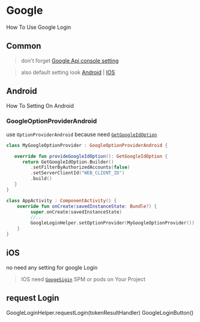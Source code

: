 # Google

How To Use Google Login

## Common

> don't forget [Google Api console setting](https://console.cloud.google.com/)

> also default setting look [Android](https://developers.google.com/identity/android-credential-manager) | [IOS](https://developers.google.com/identity/sign-in/ios/start-integrating)

## Android
How To Setting On Android

### GoogleOptionProviderAndroid

use `OptionProviderAndroid` because need [`GetGoogleIdOption`](https://developers.google.com/identity/android-credential-manager/android/reference/kotlin/com/google/android/libraries/identity/googleid/GetGoogleIdOption)


~~~kotlin
class MyGoogleOptionProvider : GoogleOptionProviderAndroid {

   override fun provideGoogleIdOption(): GetGoogleIdOption {
      return GetGoogleIdOption.Builder()
         .setFilterByAuthorizedAccounts(false)
         .setServerClientId("WEB_CLIENT_ID")
         .build()
   }
}
~~~
~~~kotlin
class AppActivity : ComponentActivity() {
    override fun onCreate(savedInstanceState: Bundle?) {
         super.onCreate(savedInstanceState)
         //...
         GoogleLoginHelper.setOptionProvider(MyGoogleOptionProvider())
    }
}
~~~

## iOS
no need any setting for google Login

> IOS need [`GoogeSigin`](https://github.com/google/GoogleSignIn-iOS) SPM or pods on Your Project

## request Login

<tabs>
    <tab title="NO-UI">
        <code-block lang="kotlin">GoogleLoginHelper.requestLogin(tokenResultHandler)</code-block>
    </tab>
    <tab title="With-UI">
        <code-block lang="kotlin">GoogleLoginButton()</code-block>
    </tab>
</tabs>